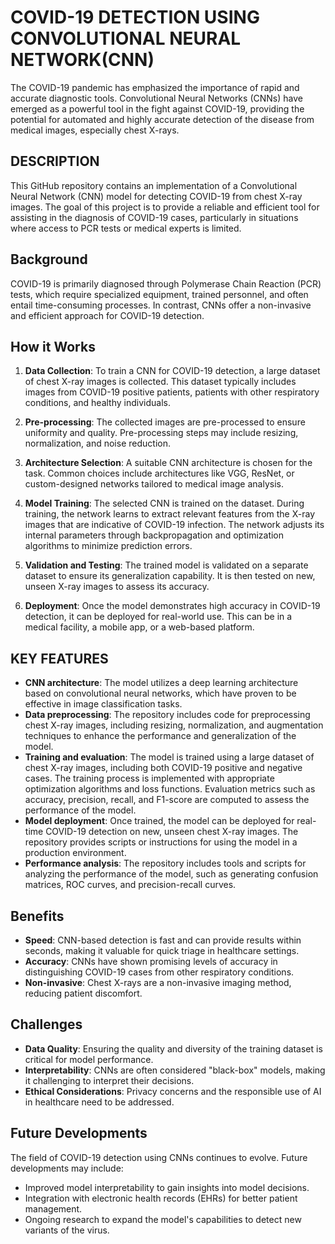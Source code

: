 # COVID-19 DETECTION USING CONVOLUTIONAL NEURAL NETWORK(CNN)
The COVID-19 pandemic has emphasized the importance of rapid and accurate diagnostic tools. Convolutional Neural Networks (CNNs) have emerged as a powerful tool in the fight against COVID-19, providing the potential for automated and highly accurate detection of the disease from medical images, especially chest X-rays.


## DESCRIPTION
This GitHub repository contains an implementation of a Convolutional Neural Network (CNN) model for detecting COVID-19 from chest X-ray images. The goal of this project is to provide a reliable and efficient tool for assisting in the diagnosis of COVID-19 cases, particularly in situations where access to PCR tests or medical experts is limited.


## Background
COVID-19 is primarily diagnosed through Polymerase Chain Reaction (PCR) tests, which require specialized equipment, trained personnel, and often entail time-consuming processes. In contrast, CNNs offer a non-invasive and efficient approach for COVID-19 detection.


## How it Works
1. **Data Collection**: To train a CNN for COVID-19 detection, a large dataset of chest X-ray images is collected. This dataset typically includes images from COVID-19 positive patients, patients with other respiratory conditions, and healthy individuals.

2. **Pre-processing**: The collected images are pre-processed to ensure uniformity and quality. Pre-processing steps may include resizing, normalization, and noise reduction.

3. **Architecture Selection**: A suitable CNN architecture is chosen for the task. Common choices include architectures like VGG, ResNet, or custom-designed networks tailored to medical image analysis.

4. **Model Training**: The selected CNN is trained on the dataset. During training, the network learns to extract relevant features from the X-ray images that are indicative of COVID-19 infection. The network adjusts its internal parameters through backpropagation and optimization algorithms to minimize prediction errors.

5. **Validation and Testing**: The trained model is validated on a separate dataset to ensure its generalization capability. It is then tested on new, unseen X-ray images to assess its accuracy.

6. **Deployment**: Once the model demonstrates high accuracy in COVID-19 detection, it can be deployed for real-world use. This can be in a medical facility, a mobile app, or a web-based platform.


## KEY FEATURES
- **CNN architecture**: The model utilizes a deep learning architecture based on convolutional neural networks, which have proven to be effective in image classification tasks.
- **Data preprocessing**: The repository includes code for preprocessing chest X-ray images, including resizing, normalization, and augmentation techniques to enhance the performance and generalization of the model.
- **Training and evaluation**: The model is trained using a large dataset of chest X-ray images, including both COVID-19 positive and negative cases. The training process is implemented with appropriate optimization algorithms and loss functions. Evaluation metrics such as accuracy, precision, recall, and F1-score are computed to assess the performance of the model.
- **Model deployment**: Once trained, the model can be deployed for real-time COVID-19 detection on new, unseen chest X-ray images. The repository provides scripts or instructions for using the model in a production environment.
- **Performance analysis**: The repository includes tools and scripts for analyzing the performance of the model, such as generating confusion matrices, ROC curves, and precision-recall curves.


## Benefits
- **Speed**: CNN-based detection is fast and can provide results within seconds, making it valuable for quick triage in healthcare settings.
- **Accuracy**: CNNs have shown promising levels of accuracy in distinguishing COVID-19 cases from other respiratory conditions.
- **Non-invasive**: Chest X-rays are a non-invasive imaging method, reducing patient discomfort.


## Challenges
- **Data Quality**: Ensuring the quality and diversity of the training dataset is critical for model performance.
- **Interpretability**: CNNs are often considered "black-box" models, making it challenging to interpret their decisions.
- **Ethical Considerations**: Privacy concerns and the responsible use of AI in healthcare need to be addressed.

## Future Developments
The field of COVID-19 detection using CNNs continues to evolve. Future developments may include:

- Improved model interpretability to gain insights into model decisions.
- Integration with electronic health records (EHRs) for better patient management.
- Ongoing research to expand the model's capabilities to detect new variants of the virus.
